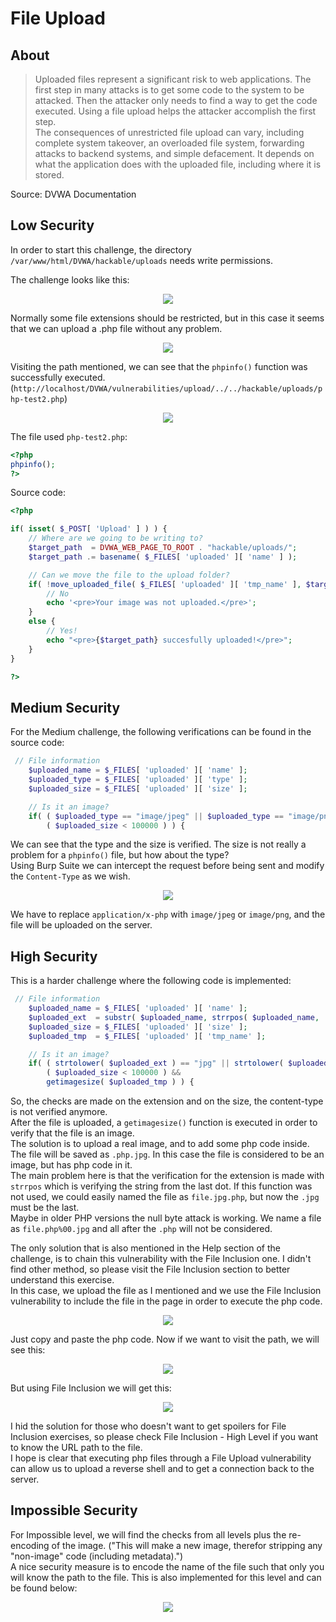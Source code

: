 # File Upload

## About

> Uploaded files represent a significant risk to web applications. The first step in many attacks is to get some code to the system to be attacked. Then the attacker only needs to find a way to get the code executed. Using a file upload helps the attacker accomplish the first step.<br/>
> The consequences of unrestricted file upload can vary, including complete system takeover, an overloaded file system, forwarding attacks to backend systems, and simple defacement. It depends on what the application does with the uploaded file, including where it is stored.<br/>

Source: DVWA Documentation

## Low Security
In order to start this challenge, the directory `/var/www/html/DVWA/hackable/uploads` needs write permissions.

The challenge looks like this:

<p align="center">
  <img src="https://github.com/Abdy01/DVWA-Walkthrough/blob/main/File-Upload/!images/fu1.png?raw=true">
</p>

Normally some file extensions should be restricted, but in this case it seems that we can upload a .php file without any problem.

<p align="center">
  <img src="https://github.com/Abdy01/DVWA-Walkthrough/blob/main/File-Upload/!images/fu2.png?raw=true">
</p>

Visiting the path mentioned, we can see that the `phpinfo()` function was successfully executed. (`http://localhost/DVWA/vulnerabilities/upload/../../hackable/uploads/php-test2.php`)

<p align="center">
  <img src="https://github.com/Abdy01/DVWA-Walkthrough/blob/main/File-Upload/!images/fu3.png?raw=true">
</p>

The file used `php-test2.php`:
```php
<?php
phpinfo();
?>
```

Source code:
```php
<?php

if( isset( $_POST[ 'Upload' ] ) ) {
    // Where are we going to be writing to?
    $target_path  = DVWA_WEB_PAGE_TO_ROOT . "hackable/uploads/";
    $target_path .= basename( $_FILES[ 'uploaded' ][ 'name' ] );

    // Can we move the file to the upload folder?
    if( !move_uploaded_file( $_FILES[ 'uploaded' ][ 'tmp_name' ], $target_path ) ) {
        // No
        echo '<pre>Your image was not uploaded.</pre>';
    }
    else {
        // Yes!
        echo "<pre>{$target_path} succesfully uploaded!</pre>";
    }
}

?> 
```

## Medium Security
For the Medium challenge, the following verifications can be found in the source code:
```php
 // File information
    $uploaded_name = $_FILES[ 'uploaded' ][ 'name' ];
    $uploaded_type = $_FILES[ 'uploaded' ][ 'type' ];
    $uploaded_size = $_FILES[ 'uploaded' ][ 'size' ];

    // Is it an image?
    if( ( $uploaded_type == "image/jpeg" || $uploaded_type == "image/png" ) &&
        ( $uploaded_size < 100000 ) ) { 
```
We can see that the type and the size is verified. The size is not really a problem for a `phpinfo()` file, but how about the type?<br/>
Using Burp Suite we can intercept the request before being sent and modify the `Content-Type` as we wish.

<p align="center">
  <img src="https://github.com/Abdy01/DVWA-Walkthrough/blob/main/File-Upload/!images/fu3.png?raw=true">
</p>

We have to replace `application/x-php` with `image/jpeg` or `image/png`, and the file will be uploaded on the server.

## High Security
This is a harder challenge where the following code is implemented:
```php
 // File information
    $uploaded_name = $_FILES[ 'uploaded' ][ 'name' ];
    $uploaded_ext  = substr( $uploaded_name, strrpos( $uploaded_name, '.' ) + 1);
    $uploaded_size = $_FILES[ 'uploaded' ][ 'size' ];
    $uploaded_tmp  = $_FILES[ 'uploaded' ][ 'tmp_name' ];

    // Is it an image?
    if( ( strtolower( $uploaded_ext ) == "jpg" || strtolower( $uploaded_ext ) == "jpeg" || strtolower( $uploaded_ext ) == "png" ) &&
        ( $uploaded_size < 100000 ) &&
        getimagesize( $uploaded_tmp ) ) { 
```
So, the checks are made on the extension and on the size, the content-type is not verified anymore.<br/>
After the file is uploaded, a `getimagesize()` function is executed in order to verify that the file is an image.<br/>
The solution is to upload a real image, and to add some php code inside. The file will be saved as `.php.jpg`. In this case the file is considered to be an image, but has php code in it.<br/>
The main problem here is that the verification for the extension is made with `strrpos` which is verifying the string from the last dot. If this function was not used, we could easily named the file as `file.jpg.php`, but now the `.jpg` must be the last.<br/>
Maybe in older PHP versions the null byte attack is working. We name a file as `file.php%00.jpg` and all after the `.php` will not be considered.<br/>

The only solution that is also mentioned in the Help section of the challenge, is to chain this vulnerability with the File Inclusion one. I didn't find other method, so please visit the File Inclusion section to better understand this exercise.<br/>
In this case, we upload the file as I mentioned and we use the File Inclusion vulnerability to include the file in the page in order to execute the php code.

<p align="center">
  <img src="https://github.com/Abdy01/DVWA-Walkthrough/blob/main/File-Upload/!images/fu4.png?raw=true">
</p>

Just copy and paste the php code. Now if we want to visit the path, we will see this:

<p align="center">
  <img src="https://github.com/Abdy01/DVWA-Walkthrough/blob/main/File-Upload/!images/fu5.png?raw=true">
</p>

But using File Inclusion we will get this:

<p align="center">
  <img src="https://github.com/Abdy01/DVWA-Walkthrough/blob/main/File-Upload/!images/fu6.png?raw=true">
</p>

I hid the solution for those who doesn't want to get spoilers for File Inclusion exercises, so please check File Inclusion - High Level if you want to know the URL path to the file.<br/>
I hope is clear that executing php files through a File Upload vulnerability can allow us to upload a reverse shell and to get a connection back to the server.

## Impossible Security
For Impossible level, we will find the checks from all levels plus the re-encoding of the image. ("This will make a new image, therefor stripping any "non-image" code (including metadata).")<br/>
A nice security measure is to encode the name of the file such that only you will know the path to the file. This is also implemented for this level and can be found below:

<p align="center">
  <img src="https://github.com/Abdy01/DVWA-Walkthrough/blob/main/File-Upload/!images/fu7.png?raw=true">
</p>